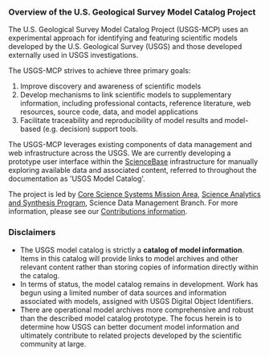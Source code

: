 ### Overview of the U.S. Geological Survey Model Catalog Project
The U.S. Geological Survey Model Catalog Project (USGS-MCP) uses an experimental approach for identifying and featuring scientific models developed by the U.S. Geological Survey (USGS) and those developed externally used in USGS investigations. 

The USGS-MCP strives to achieve three primary goals:

1. Improve discovery and awareness of scientific models
2. Develop mechanisms to link scientific models to supplementary information, including professional contacts, reference literature, web resources, source code, data, and model applications 
3. Facilitate traceability and reproducibility of model results and model-based (e.g. decision) support tools.

The USGS-MCP leverages existing components of data management and web infrastructure across the USGS. We are currently developing a prototype user interface within the [ScienceBase](http://sciencebase.gov/) infrastructure for manually exploring available data and associated content, referred to throughout the documentation as 'USGS Model Catalog'. 

The project is led by [Core Science Systems Mission Area](https://www.usgs.gov/mission-areas/core-science-systems), [Science Analytics and Synthesis Program](https://www.usgs.gov/core-science-systems/science-analytics-and-synthesis/about), Science Data Management Branch. For more information, please see our [Contributions information](/contributions.md).


### Disclaimers
- The USGS model catalog is strictly a __catalog of model information__. Items in this catalog will provide links to model archives and other relevant content rather than storing copies of information directly within the catalog. 
- In terms of status, the model catalog remains in development. Work has begun using a limited number of data sources and information associated with models, assigned with USGS Digital Object Identifiers. 
- There are operational model archives more comprehensive and robust than the described model catalog prototype. The focus herein is to determine how USGS can better document model information and ultimately contribute to related projects developed by the scientific community at large.

